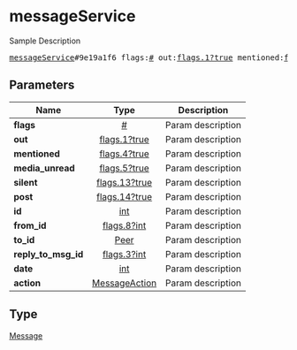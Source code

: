 # messageService

Sample Description

<pre>
<a href="../constructor/messageService.md">messageService</a>#9e19a1f6 flags:<a href="../type/#.md">#</a> out:<a href="../type/flags.1?true.md">flags.1?true</a> mentioned:<a href="../type/flags.4?true.md">flags.4?true</a> media_unread:<a href="../type/flags.5?true.md">flags.5?true</a> silent:<a href="../type/flags.13?true.md">flags.13?true</a> post:<a href="../type/flags.14?true.md">flags.14?true</a> id:<a href="../type/int.md">int</a> from_id:<a href="../type/flags.8?int.md">flags.8?int</a> to_id:<a href="../type/Peer.md">Peer</a> reply_to_msg_id:<a href="../type/flags.3?int.md">flags.3?int</a> date:<a href="../type/int.md">int</a> action:<a href="../type/MessageAction.md">MessageAction</a> = <a href="../type/Message.md">Message</a>;
</pre>

## Parameters

| Name | Type | Description |
|------|:----:|-------------|
| **flags** | [#](../type/#.md) | Param description |
| **out** | [flags.1?true](../type/flags.1?true.md) | Param description |
| **mentioned** | [flags.4?true](../type/flags.4?true.md) | Param description |
| **media_unread** | [flags.5?true](../type/flags.5?true.md) | Param description |
| **silent** | [flags.13?true](../type/flags.13?true.md) | Param description |
| **post** | [flags.14?true](../type/flags.14?true.md) | Param description |
| **id** | [int](../type/int.md) | Param description |
| **from_id** | [flags.8?int](../type/flags.8?int.md) | Param description |
| **to_id** | [Peer](../type/Peer.md) | Param description |
| **reply_to_msg_id** | [flags.3?int](../type/flags.3?int.md) | Param description |
| **date** | [int](../type/int.md) | Param description |
| **action** | [MessageAction](../type/MessageAction.md) | Param description |

## Type

[Message](../type/Message.md)
